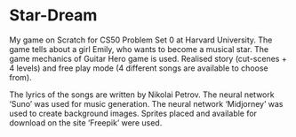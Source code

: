 # Star-Dream
My game on Scratch for CS50 Problem Set 0 at Harvard University. The game tells about a girl Emily, who wants to become a musical star. The game mechanics of Guitar Hero game is used. Realised story (cut-scenes + 4 levels) and free play mode (4 different songs are available to choose from).

The lyrics of the songs are written by Nikolai Petrov. The neural network ‘Suno’ was used for music generation.  The neural network ‘Midjorney’ was used to create background images. Sprites placed and available for download on the site ‘Freepik’ were used. 

